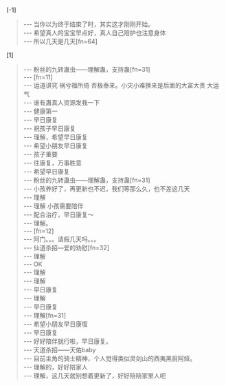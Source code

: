 
[-1] 
>--- 当你以为终于结束了时，其实这才刚刚开始。<br>
>--- 希望真人的宝宝早点好，真人自己陪护也注意身体<br>
>--- 所以几天是几天[fn=64]<br>

[1] 
>--- 粉丝的九转蛊虫——理解蛊，支持蛊[fn=31]<br>
>--- [fn=11]<br>
>--- 运道讲究 祸兮福所倚  否极泰来。小灾小难换来是后面的大富大贵 大运气<br>
>--- 谁有蛊真人资源发我一下<br>
>--- 健康第一<br>
>--- 早日康复<br>
>--- 祝孩子早日康复<br>
>--- 理解，希望早日康复<br>
>--- 希望小朋友早日康复<br>
>--- 孩子重要<br>
>--- 往康复，万事胜意<br>
>--- 希望早日康复<br>
>--- 粉丝的九转蛊虫——理解蛊，支持蛊[fn=31]<br>
>--- 小孩养好了，再更新也不迟，我们等那么久，也不差这几天<br>
>--- 理解<br>
>--- 理解 小孩需要陪伴<br>
>--- 配合治疗，早日康复～<br>
>--- 理解。<br>
>--- [fn=12]<br>
>--- 阿门。。。请假几天吗。。。<br>
>--- 仙道杀招—爱的劝慰[fn=32]<br>
>--- 理解<br>
>--- OK<br>
>--- 理解<br>
>--- 理解<br>
>--- 早日康复<br>
>--- 理解<br>
>--- 早日康复<br>
>--- 理解[fn=31]<br>
>--- 希望小朋友早日康復<br>
>--- 早日康复<br>
>--- 好好陪伴就行啦，早日康复。<br>
>--- 天道杀招——天佑baby<br>
>--- 目前主角的骑士精神，个人觉得类似灵剑山的西夷黑厨阿娅。<br>
>--- 理解的，好好陪家人<br>
>--- 理解，这几天就别想着更新了，好好陪陪家里人吧<br>
